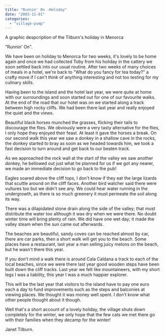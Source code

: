 ```yaml
---
title: "Runnin' On -Holiday"
date: "2003-11-01"
categories: 
  - "village-pump"
---
```


A graphic despcription of the Tilburn's holiday in Menorca

"Runnin' On".

We have been on holiday to Menorca for two weeks, it's lovely to be home again and once we had collected Toby from his holiday in the cattery we soon settled back into our usual routine. After two weeks of many choices of meals in a hotel, we're back to "What do you fancy for tea today?" a crafty move if I can't think of anything interesting and not too testing for my culinary skills.

Having been to the island and the hotel last year, we were quite at home with our surroundings and soon started out for one of our favourite walks. At the end of the road that our hotel was on we started along a track between high rocky cliffs. We had been there last year and really enjoyed the quiet and the views.

Beautiful black horses munched the grasses, flicking their tails to discourage the flies. We obviously were a very tasty alternative for the flies, I only hope they enjoyed their feast. At least it gave the horses a break. On our second walk this year we saw a donkey in a shallow cave in the rocks, the donkey started to bray as soon as we headed towards him, we took a fast decision to turn around and get back to our beaten track.

As we approached the rock wall at the start of the valley we saw another donkey, he bellowed out just what he planned for us if we got any nearer, we made an immediate decision to go back to the pub!

Eagles soared above the cliff tops, I don't know if they eat the large lizards that scuttle around on the cliff faces. Another bird watcher said there were vultures too but we didn't see any. We could hear water running in the undergrowth, as there is so much greenery it must permeate the soil along its way.

There was a dilapidated stone drain along the side of the valley; that must distribute the water too although it was dry when we were there. No doubt winter time will bring plenty of rain. We did have one wet day; it made the valley steam when the sun came out afterwards.

The beaches are beautiful, sandy coves can be reached almost by car, there are car parks, then a short walk will get you to the beach. Some places have a restaurant, last year a man selling juicy melons on the beach, but he wasn't there this year.

If you don't mind a walk there is around Cala Caldana a track to each of the local beaches, since we were there last year good wooden steps have been built down the cliff tracks. Last year we felt like mountaineers, with my short legs I was a liability, this year I was a much happier explorer.

This will be the last year that visitors to the island have to pay one euro each a day to fund improvements such as the steps and balconies at viewing places. We thought it was money well spent. I don't know what other people thought about it though.

Well that's a short account of a lovely holiday, the village shuts down completely for the winter, we only hope that the few cats we met there go with their families when they decamp for the winter!

Janet Tilburn.
